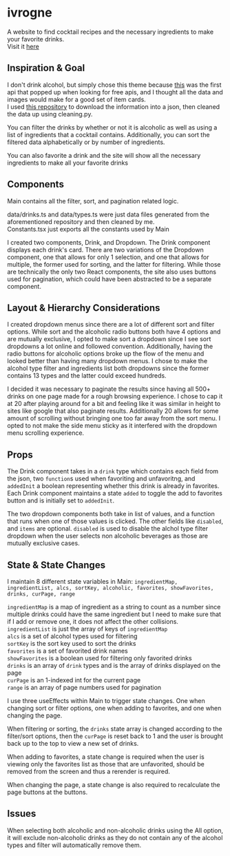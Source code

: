 # ivrogne

A website to find cocktail recipes and the necessary ingredients to make your favorite drinks.  
Visit it [here](https://sombersheep77.github.io/ivrogne)

## Inspiration & Goal

I don't drink alcohol, but simply chose this theme because [this](https://www.thecocktaildb.com/api.php) was the first api that popped up when looking for free apis, and I thought all the data and images would make for a good set of item cards.  
I used [this repository](https://github.com/lauriharpf/thecocktaildb-downloader) to download the information into a json, then cleaned the data up using cleaning.py.

You can filter the drinks by whether or not it is alcoholic as well as using a list of ingredients that a cocktail contains. Additionally, you can sort the filtered data alphabetically or by number of ingredients.

You can also favorite a drink and the site will show all the necessary ingredients to make all your favorite drinks

## Components

Main contains all the filter, sort, and pagination related logic.

data/drinks.ts and data/types.ts were just data files generated from the aforementioned repository and then cleaned by me.  
Constants.tsx just exports all the constants used by Main

I created two components, Drink, and Dropdown. The Drink component displays each drink's card. There are two variations of the Dropdown component, one that allows for only 1 selection, and one that allows for multiple, the former used for sorting, and the latter for filtering. While those are technically the only two React components, the site also uses buttons used for pagination, which could have been abstracted to be a separate component.

## Layout & Hierarchy Considerations

I created dropdown menus since there are a lot of different sort and filter options. While sort and the alcoholic radio buttons both have 4 options and are mutually exclusive, I opted to make sort a dropdown since I see sort dropdowns a lot online and followed convention. Additionally, having the radio buttons for alcoholic options broke up the flow of the menu and looked better than having many dropdown menus. I chose to make the alcohol type filter and ingredients list both dropdowns since the former contains 13 types and the latter could exceed hundreds.

I decided it was necessary to paginate the results since having all 500+ drinks on one page made for a rough browsing experience. I chose to cap it at 20 after playing around for a bit and feeling like it was similar in height to sites like google that also paginate results. Additionally 20 allows for some amount of scrolling without bringing one too far away from the sort menu. I opted to not make the side menu sticky as it interfered with the dropdown menu scrolling experience.

## Props

The Drink component takes in a `drink` type which contains each field from the json, two `function`s used when favoriting and unfavoritng, and `addedInit` a boolean representing whether this drink is already in favorites. Each Drink component maintains a state `added` to toggle the add to favorites button and is initially set to `addedInit`.

The two dropdown components both take in list of values, and a function that runs when one of those values is clicked. The other fields like `disabled`, and `items` are optional. `disabled` is used to disable the alchol type filter dropdown when the user selects non alcoholic beverages as those are mutually exclusive cases.

## State & State Changes

I maintain 8 different state variables in Main: `ingredientMap, ingredientList, alcs, sortKey, alcoholic, favorites, showFavorites, drinks, curPage, range`

`ingredientMap` is a map of ingredient as a string to count as a number since multiple drinks could have the same ingredient but I need to make sure that if I add or remove one, it does not affect the other collisions.  
`ingredientList` is just the array of keys of `ingredientMap`  
`alcs` is a set of alcohol types used for filtering  
`sortKey` is the sort key used to sort the drinks  
`favorites` is a set of favorited drink names  
`showFavorites` is a boolean used for filtering only favorited drinks  
`drinks` is an array of `drink` types and is the array of drinks displayed on the page  
`curPage` is an 1-indexed int for the current page  
`range` is an array of page numbers used for pagination  

I use three useEffects within Main to trigger state changes. One when changing sort or filter options, one when adding to favorites, and one when changing the page.

When filtering or sorting, the `drinks` state array is changed according to the filter/sort options, then the `curPage` is reset back to 1 and the user is brought back up to the top to view a new set of drinks.

When adding to favorites, a state change is required when the user is viewing only the favorites list as those that are unfavorited, should be removed from the screen and thus a rerender is required.

When changing the page, a state change is also required to recalculate the page buttons at the buttons.

## Issues

When selecting both alcoholic and non-alcoholic drinks using the All option, it will exclude non-alcoholic drinks as they do not contain any of the alcohol types and filter will automatically remove them.
